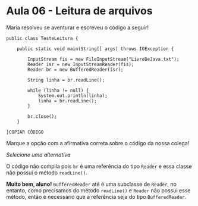 # Aula 06 - Leitura de arquivos

Maria resolveu se aventurar e escreveu o código a seguir!

```
public class TesteLeitura {

    public static void main(String[] args) throws IOException {

        InputStream fis = new FileInputStream("LivroDeJava.txt");
        Reader isr = new InputStreamReader(fis);
        Reader br = new BufferedReader(isr);

        String linha = br.readLine();

        while (linha != null) {
            System.out.println(linha);
            linha = br.readLine();
        }

        br.close();
    }

}COPIAR CÓDIGO
```

Marque a opção com a afirmativa correta sobre o código da nossa colega!

*Selecione uma alternativa*

O código não compila pois `br` é uma referência do tipo `Reader` e essa classe não possui o método `readLine()`.

**Muito bem, aluno!** `BufferedReader` até é uma subclasse de `Reader`, no entanto, como precisamos do método `readLine()` e `Reader` não possui esse método, então é necessário que a referência seja do tipo `BufferedReader`.